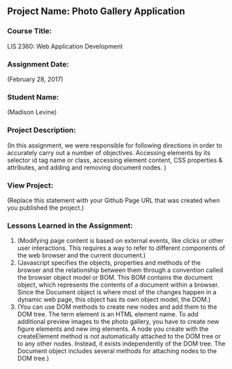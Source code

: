 ## Project Name:  Photo Gallery Application

### Course Title:
LIS 2360:  Web Application Development

### Assignment Date:  
(February 28, 2017)

### Student Name:  
(Madison Levine)

### Project Description:
(In this assignment, we were responsible for following directions in order to accurately carry out a number of objectives. Accessing elements by its selector id tag name or class, accessing element content, CSS properties & attributes, and adding and removing document nodes. )

### View Project:
(Replace this statement with your Github Page URL that was created when you 
 published the project.)

### Lessons Learned in the Assignment:
1. (Modifying page content is based on external events, like clicks or other user interactions. This requires a way to refer to different components of the web browser and the current document.)
2. (Javascript specifies the objects, properties and methods of the browser and the relationship between them through a convention called the browser object model or BOM. This BOM contains the document object, which represents the contents of a document within a browser. Since the Document object is where most of the changes happen in a dynamic web page, this object has its own object model, the DOM.)
3. (You can use DOM methods to create new nodes and add them to the DOM tree.  The term element is an HTML element name. To add additional preview images to the photo gallery, you have to create new figure elements and new img elements. A node you create with the createElement method is not automatically attached to the DOM tree or to any other nodes. Instead, it exists independently of the DOM tree. The Document object includes several methods for attaching nodes to the DOM tree.)
